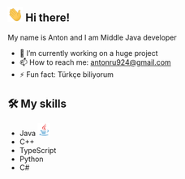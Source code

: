 ## <img src="https://raw.githubusercontent.com/ABSphreak/ABSphreak/master/gifs/Hi.gif" width="30px"> Hi there!
My name is Anton and I am Middle Java developer

- 🔭 I’m currently working on a huge project
- 📫 How to reach me: antonru924@gmail.com
- ⚡ Fun fact: Türkçe biliyorum

## 🛠 My skills
* Java <a href="https://www.java.com" target="_blank" rel="noreferrer"> <img src="https://raw.githubusercontent.com/devicons/devicon/master/icons/java/java-original.svg" alt="java" width="25" height="25"/> </a> 
* C++
* TypeScript
* Python
* C#
